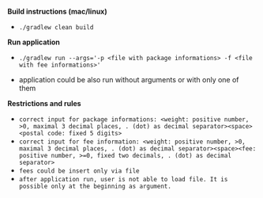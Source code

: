 **Build instructions (mac/linux)**

* `./gradlew clean build`

**Run application**

* `./gradlew run --args='-p <file with package informations> -f <file with fee informations>'`
  
* application could be also run without arguments or with only one of them

**Restrictions and rules**

* `correct input for package informations: <weight: positive number, >0, maximal 3 decimal places, . (dot) as decimal separator><space><postal code: fixed 5 digits>`
* `correct input for fee information: <weight: positive number, >0, maximal 3 decimal places, . (dot) as decimal separator><space><fee: positive number, >=0, fixed two decimals, . (dot) as decimal separator>`
* `fees could be insert only via file`
* `after application run, user is not able to load file. It is possible only at the beginning as argument.`
